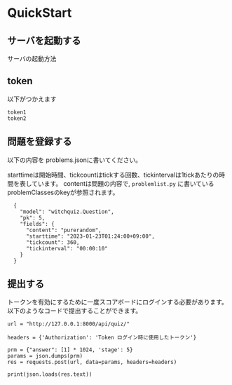 # QuickStart

## サーバを起動する
サーバの起動方法

## token

以下がつかえます

```
token1
token2
```

## 問題を登録する

以下の内容を problems.jsonに書いてください。

starttimeは開始時間、tickcountはtickする回数、tickintervalは1tickあたりの時間を表しています。
contentは問題の内容で, `problemlist.py` に書いているproblemClassesのkeyが参照されます。

```
  {
    "model": "witchquiz.Question",
    "pk": 5,
    "fields": {
      "content": "purerandom",
      "starttime": "2023-01-23T01:24:00+09:00",
      "tickcount": 360,
      "tickinterval": "00:00:10"
    }
  }
```

## 提出する

トークンを有効にするために一度スコアボードにログインする必要があります。
以下のようなコードで提出することができます。

```
url = "http://127.0.0.1:8000/api/quiz/"

headers = {'Authorization': 'Token ログイン時に使用したトークン'}

prm = {"answer": [1] * 1024, 'stage': 5}
params = json.dumps(prm)
res = requests.post(url, data=params, headers=headers)

print(json.loads(res.text))
```
